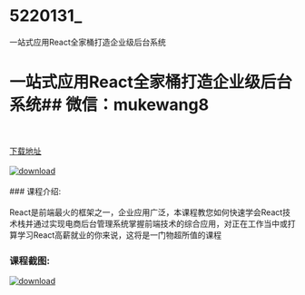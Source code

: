 # 5220131_
一站式应用React全家桶打造企业级后台系统
# 一站式应用React全家桶打造企业级后台系统## 微信：mukewang8
<br/></br>[下载地址](http://www.36tz.cn/article/5220131 "下载地址")
<br/></br>[![download](http://36tz.cn/muke_img/2021_06_1-29-300x183.png "下载地址")](http://www.36tz.cn/article/5220131 "下载地址")
<br/></br>### 课程介绍:<br/></br>React是前端最火的框架之一，企业应用广泛，本课程教您如何快速学会React技术栈并通过实现电商后台管理系统掌握前端技术的综合应用，对正在工作当中或打算学习React高薪就业的你来说，这将是一门物超所值的课程

### 课程截图:
[![download](http://36tz.cn/muke_img/2021_06_2-25.png "下载地址")](http://www.36tz.cn/article/5220131 "下载地址")
